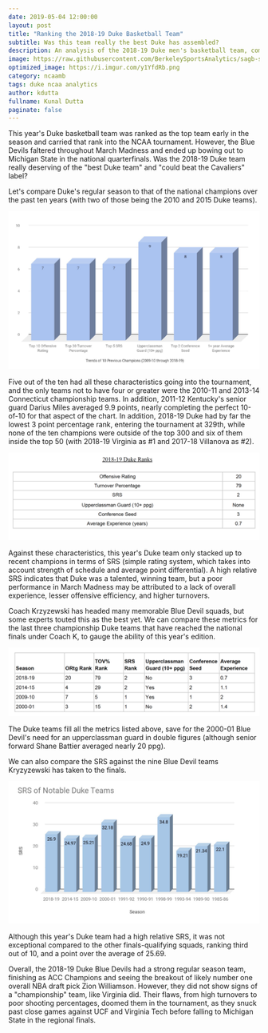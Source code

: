 ```yaml
---
date: 2019-05-04 12:00:00
layout: post
title: "Ranking the 2018-19 Duke Basketball Team"
subtitle: Was this team really the best Duke has assembled?
description: An analysis of the 2018-19 Duke men's basketball team, compared to other recent Blue Devil squads.
image: https://raw.githubusercontent.com/BerkeleySportsAnalytics/sagb-site/master/images/dj-pics/greatest-duke-team/main.jpg
optimized_image: https://i.imgur.com/y1YfdRb.png
category: ncaamb
tags: duke ncaa analytics
author: kdutta
fullname: Kunal Dutta
paginate: false
---
```

This year's Duke basketball team was ranked as the top team early in the season and carried that rank into 
the NCAA tournament. However, the Blue Devils faltered throughout March Madness and ended up bowing out to 
Michigan State in the national quarterfinals. Was the 2018-19 Duke team really deserving of the "best 
Duke team" and "could beat the Cavaliers" label?


Let's compare Duke's regular season to that of the national champions over the past ten years (with two of 
those being the 2010 and 2015 Duke teams).


<img src="https://raw.githubusercontent.com/BerkeleySportsAnalytics/sagb-site/master/images/dj-pics/greatest-duke-team/bar1.jpg">


Five out of the ten had all these characteristics going into the tournament, and the only teams not to 
have four or greater were the 2010-11 and 2013-14 Connecticut championship teams. In addition, 2011-12 
Kentucky's senior guard Darius Miles averaged 9.9 points, nearly completing the perfect 10-of-10 for that 
aspect of the chart. In addition, 2018-19 Duke had by far the lowest 3 point percentage rank, entering 
the tournament at 329th, while none of the ten champions were outside of the top 300 and six of them 
inside the top 50 (with 2018-19 Virginia as #1 and 2017-18 Villanova as #2).


<img src="https://raw.githubusercontent.com/BerkeleySportsAnalytics/sagb-site/master/images/dj-pics/greatest-duke-team/ranks.jpg">


Against these characteristics, this year's Duke team only stacked up to recent champions in terms of SRS 
(simple rating system, which takes into account strength of schedule and average point differential). 
A high relative SRS indicates that Duke was a talented, winning team, but a poor performance in March 
Madness may be attributed to a lack of overall experience, lesser offensive efficiency, and higher 
turnovers.


Coach Krzyzewski has headed many memorable Blue Devil squads, but some experts touted this as the best yet.
We can compare these metrics for the last three championship Duke teams that have reached the national 
finals under Coach K, to gauge the ability of this year's edition.


<img src="https://raw.githubusercontent.com/BerkeleySportsAnalytics/sagb-site/master/images/dj-pics/greatest-duke-team/metrics.jpg">


The Duke teams fill all the metrics listed above, save for the 2000-01 Blue Devil's need for an 
upperclassman guard in double figures (although senior forward Shane Battier averaged nearly 20 ppg).


We can also compare the SRS against the nine Blue Devil teams Kryzyzewski has taken to the finals.


<img src="https://raw.githubusercontent.com/BerkeleySportsAnalytics/sagb-site/master/images/dj-pics/greatest-duke-team/bar2.jpg">

Although this year's Duke team had a high relative SRS, it was not exceptional compared to the other 
finals-qualifying squads, ranking third out of 10, and a point over the average of 25.69.

Overall, the 2018-19 Duke Blue Devils had a strong regular season team, finishing as ACC Champions and 
seeing the breakout of likely number one overall NBA draft pick Zion Williamson. However, they did 
not show signs of a "championship" team, like Virginia did. Their flaws, from high turnovers to poor 
shooting percentages, doomed them in the tournament, as they snuck past close games against UCF and 
Virginia Tech before falling to Michigan State in the regional finals.
